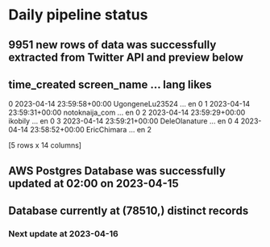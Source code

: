 # Daily pipeline status
## 9951 new rows of data was successfully extracted from Twitter API and preview below
##                time_created      screen_name  ... lang likes
0 2023-04-14 23:59:58+00:00  UgongeneLu23524  ...   en     0
1 2023-04-14 23:59:31+00:00   notoknaija_com  ...   en     0
2 2023-04-14 23:59:29+00:00          ikobily  ...   en     0
3 2023-04-14 23:59:21+00:00    DeleOlanature  ...   en     0
4 2023-04-14 23:58:52+00:00      EricChimara  ...   en     2

[5 rows x 14 columns]
## AWS Postgres Database was successfully updated at  02:00 on 2023-04-15
## Database currently at (78510,) distinct records
### Next update at 2023-04-16
